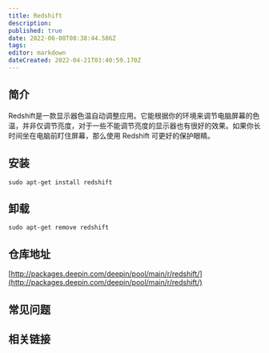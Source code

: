 ```yaml
---
title: Redshift
description: 
published: true
date: 2022-06-08T08:38:44.586Z
tags: 
editor: markdown
dateCreated: 2022-04-21T03:40:59.170Z
---
```


## 简介

Redshift是一款显示器色温自动调整应用。它能根据你的环境来调节电脑屏幕的色温，并非仅调节亮度，对于一些不能调节亮度的显示器也有很好的效果。如果你长时间坐在电脑前盯住屏幕，那么使用 Redshift 可更好的保护眼睛。

## 安装

`sudo apt-get install redshift`

## 卸载

`sudo apt-get remove redshift`

## 仓库地址

[http://packages.deepin.com/deepin/pool/main/r/redshift/](http://packages.deepin.com/deepin/pool/main/r/redshift/)

## 常见问题

## 相关链接
